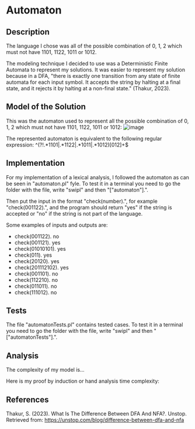 # Automaton

## Description
The language I chose was all of the possible combination of 0, 1, 2 which must not have 1101, 1122, 1011 or 1012.

The modeling technique I decided to use was a Deterministic Finite Automata to represent my solutions. It was easier to represent my solution because in a DFA, "there is exactly one transition from any state of finite automata for each input symbol. It accepts the string by halting at a final state, and it rejects it by halting at a non-final state." (Thakur, 2023).

## Model of the Solution
This was the automaton used to represent all the possible combination of 0, 1, 2 which must not have 1101, 1122, 1011 or 1012:
![image](https://github.com/ZValer/Automaton/assets/111622587/9693cf5a-20f6-4d96-929b-f9e08a9ad0d2)

The represented automaton is equivalent to the following regular expression:
^(?!.*1101|.*1122|.*1011|.*1012)[012]+$

## Implementation
For my implementation of a lexical analysis, I followed the automaton as can be seen in "automaton.pl" fyle. To test it in a terminal you need to go the folder with the file, write "swipl" and then "["automaton"].".

Then put the input in the format "check(number).", for example "check(001122).", and the program should return "yes" if the string is accepted or "no" if the string is not part of the language.

Some examples of inputs and outputs are:
- check(001122).
no
- check(001121).
yes
-  check(01010101).
yes
- check(011).
yes
- check(20120).
yes
- check(201112102).
yes
- check(001101).
no
- check(112210).
no
- check(011011).
no
- check(111012).
no

## Tests
The file "automatonTests.pl" contains tested cases. 
To test it in a terminal you need to go the folder with the file, write "swipl" and then "["automatonTests"].".

## Analysis
The complexity of my model is... 

Here is my proof by induction or hand analysis time complexity:

## References
Thakur, S. (2023). What Is The Difference Between DFA And NFA?. Unstop. Retrieved from: https://unstop.com/blog/difference-between-dfa-and-nfa
